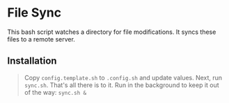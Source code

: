 # File Sync

This bash script watches a directory for file modifications. It syncs these files to a remote server.    

## Installation

> Copy ```config.template.sh``` to ```.config.sh``` and update values. Next, run ```sync.sh```. That's all there is to it. Run in the background to keep it out of the way: ```sync.sh &```
